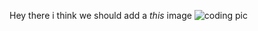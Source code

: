 Hey there i think we should add a *this* image
![coding pic](https://user-images.githubusercontent.com/101461694/159424450-e758131f-7a72-4135-973d-eee4e5be22ea.jpg)
